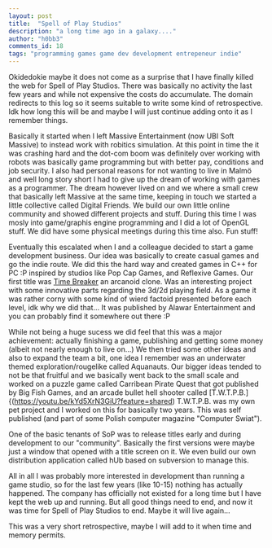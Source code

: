 ```yaml
---
layout: post
title:  "Spell of Play Studios"
description: "a long time ago in a galaxy...."
author: "h0bb3"
comments_id: 18
tags: "programming games game dev development entrepeneur indie"
---
```

Okidedokie maybe it does not come as a surprise that I have finally killed the web for Spell of Play Studios. There was basically no activity the last few years and while not expensive the costs do accumulate. The domain redirects to this log so it seems suitable to write some kind of retrospective. Idk how long this will be and maybe I will just continue adding onto it as I remember things.

Basically it started when I left Massive Entertainment (now UBI Soft Massive) to instead work with robitics simulation. At this point in time the it was crashing hard and the dot-com boom was definitely over working with robots was basically game programming but with better pay, conditions and job security. I also had personal reasons for not wanting to live in Malmö and well long story short I had to give up the dream of working with games as a programmer. The dream however lived on and we where a small crew that basically left Massive at the same time, keeping in touch we started a little collective called Digital Friends. We build our own little online community and showed different projects and stuff. During this time I was mosly into game/graphis engine programming and I did a lot of OpenGL stuff. We did have some physical meetings during this time also. Fun stuff!

Eventually this escalated when I and a colleague decided to start a game development business. Our idea was basically to create casual games and go the indie route. We did this the hard way and created games in C++ for PC :P inspired by studios like Pop Cap Games, and Reflexive Games. Our first title was [Time Breaker](https://www.youtube.com/watch?v=4CT6HI0xkKg) an arcanoid clone. Was an interesting project with some innovative parts regarding the 3d/2d playing field. As a game it was rather corny with some kind of wierd factoid presented before each level, idk why we did that... It was published by Alawar Entertainment and you can probably find it somewhere out there :P

While not being a huge sucess we did feel that this was a major achievement: actually finishing a game, publishing and getting some money (albeit not nearly enough to live on...) We then tried some other ideas and also to expand the team a bit, one idea I remember was an underwater themed exploration/rougelike called Aquanauts. Our bigger ideas tended to not be that fruitful and we basically went back to the small scale and worked on a puzzle game called Carribean Pirate Quest that got published by Big Fish Games, and an arcade bullet hell shooter called [T.W.T.P.B.]{(https://youtu.be/kYd5XrN3GiU?feature=shared) T.W.T.P.B. was my own pet project and I worked on this for basically two years. This was self published (and part of some Polish computer magazine "Computer Swiat").

One of the basic tenants of SoP was to release titles early and during development to our "community". Basically the first versions were maybe just a window that opened with a title screen on it. We even build our own distribution application called hUb based on subversion to manage this.

All in all I was probably more interested in development than running a game studio, so for the last few years (like 10-15) nothing has actually happened. The company has officially not existed for a long time but I have kept the web up and running. But all good things need to end, and now it was time for Spell of Play Studios to end. Maybe it will live again...

This was a very short retrospective, maybe I will add to it when time and memory permits.
